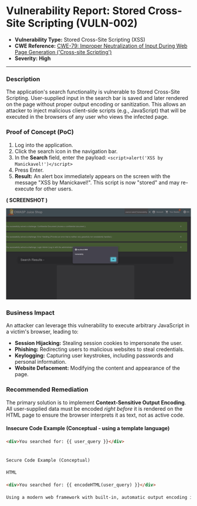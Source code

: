 # Vulnerability Report: Stored Cross-Site Scripting (VULN-002)

- **Vulnerability Type:** Stored Cross-Site Scripting (XSS)
- **CWE Reference:** [CWE-79: Improper Neutralization of Input During Web Page Generation ('Cross-site Scripting')](https://cwe.mitre.org/data/definitions/79.html)
- **Severity:** **High**

---

### Description
The application's search functionality is vulnerable to Stored Cross-Site Scripting. User-supplied input in the search bar is saved and later rendered on the page without proper output encoding or sanitization. This allows an attacker to inject malicious client-side scripts (e.g., JavaScript) that will be executed in the browsers of any user who views the infected page.

### Proof of Concept (PoC)
1.  Log into the application.
2.  Click the search icon in the navigation bar.
3.  In the **Search** field, enter the payload: `<script>alert('XSS by Manickavel!')</script>`
4.  Press Enter.
5.  **Result:** An alert box immediately appears on the screen with the message "XSS by Manickavel!". This script is now "stored" and may re-execute for other users.

**(  SCREENSHOT )**

![XSS Alert Box Proof-of-Concept](image-2.png)



### Business Impact
An attacker can leverage this vulnerability to execute arbitrary JavaScript in a victim's browser, leading to:
-   **Session Hijacking:** Stealing session cookies to impersonate the user.
-   **Phishing:** Redirecting users to malicious websites to steal credentials.
-   **Keylogging:** Capturing user keystrokes, including passwords and personal information.
-   **Website Defacement:** Modifying the content and appearance of the page.

### Recommended Remediation
The primary solution is to implement **Context-Sensitive Output Encoding**. All user-supplied data must be encoded *right before* it is rendered on the HTML page to ensure the browser interprets it as text, not as active code.

#### Insecure Code Example (Conceptual - using a template language)
```html
<div>You searched for: {{ user_query }}</div>


Secure Code Example (Conceptual)

HTML

<div>You searched for: {{ encodeHTML(user_query) }}</div>

Using a modern web framework with built-in, automatic output encoding is the most robust defense against XSS.